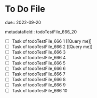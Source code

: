 # To Do File

due:: 2022-09-20

metadatafield:: todoTestFile_666_20

- [ ] Task of todoTestFile_666 1 [[Query me]]
- [ ] Task of todoTestFile_666 2 [[Query me]]
- [ ] Task of todoTestFile_666 3
- [ ] Task of todoTestFile_666 4
- [ ] Task of todoTestFile_666 5
- [ ] Task of todoTestFile_666 6
- [ ] Task of todoTestFile_666 7
- [ ] Task of todoTestFile_666 8
- [ ] Task of todoTestFile_666 9
- [ ] Task of todoTestFile_666 10